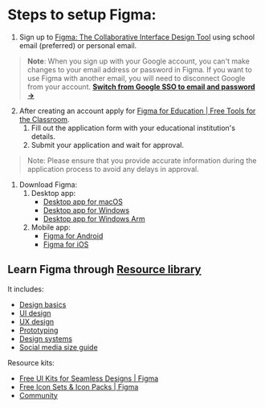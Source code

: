# Steps to setup Figma: 

1. Sign up to [Figma: The Collaborative Interface Design Tool](https://www.figma.com/) using school email (preferred) or personal email.
> **Note**: When you sign up with your Google account, you can't make changes to your email address or password in Figma. If you want to use Figma with another email, you will need to disconnect Google from your account. **[Switch from Google SSO to email and password →](https://help.figma.com/hc/en-us/articles/360039820114#Google_SSO)**
2. After creating an account apply for [Figma for Education | Free Tools for the Classroom](https://www.figma.com/education/).
	1. Fill out the application form with your educational institution's details.
	2. Submit your application and wait for approval.
> Note: Please ensure that you provide accurate information during the application process to avoid any delays in approval.
1. Download Figma:
	1. Desktop app:
		- [Desktop app for macOS](https://www.figma.com/download/desktop/mac)
		- [Desktop app for Windows](https://www.figma.com/download/desktop/win)
		- [Desktop app for Windows Arm](https://www.figma.com/download/desktop/win-arm)
	1. Mobile app:
		- [Figma for Android](https://play.google.com/store/apps/details?id=com.figma.mirror)
		- [Figma for iOS](https://itunes.apple.com/app/figma-mirror/id1152747299)

## Learn Figma through [Resource library](https://www.figma.com/resource-library/)

It includes: 
- [Design basics](https://www.figma.com/resource-library/design-basics/)
- [UI design](https://www.figma.com/resource-library/ui-design/)
- [UX design](https://www.figma.com/resource-library/ux-design/)
- [Prototyping](https://www.figma.com/resource-library/prototyping/)
- [Design systems](https://designsystems.com/)
- [Social media size guide](https://www.figma.com/resource-library/social-media/)

Resource kits:
- [Free UI Kits for Seamless Designs | Figma](https://www.figma.com/community/ui-kits?resource_type=mixed&editor_type=all&price=all&sort_by=all_time&creators=all)
- [Free Icon Sets & Icon Packs | Figma](https://www.figma.com/community/icons?resource_type=mixed&editor_type=all&price=all&sort_by=all_time&creators=all)
- [Community](https://www.figma.com/community)
